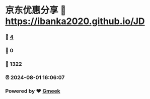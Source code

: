 # 京东优惠分享 :link: https://ibanka2020.github.io/JD 
### :page_facing_up: [4](https://ibanka2020.github.io/JD/tag.html) 
### :speech_balloon: 0 
### :hibiscus: 1322 
### :alarm_clock: 2024-08-01 16:06:07 
### Powered by :heart: [Gmeek](https://github.com/Meekdai/Gmeek)
